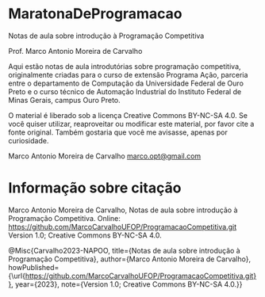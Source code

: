# MaratonaDeProgramacao

Notas de aula sobre introdução à Programação Competitiva

Prof. Marco Antonio Moreira de Carvalho

Aqui estão notas de aula introdutórias sobre programação competitiva, originalmente criadas para o curso de extensão Programa Ação, parceria entre o departamento de Computação da Universidade Federal de Ouro Preto e o curso técnico de Automação Industrial do Instituto Federal de Minas Gerais, campus Ouro Preto.

O material é liberado sob a licença Creative Commons BY-NC-SA 4.0. Se você quiser utilizar, reaproveitar ou modificar este material, por favor cite a fonte original. Também gostaria que você me avisasse, apenas por curiosidade.


Marco Antonio Moreira de Carvalho
marco.opt@gmail.com


# Informação sobre citação 

Marco Antonio Moreira de Carvalho, Notas de aula sobre introdução à Programação Competitiva. Online: https://github.com/MarcoCarvalhoUFOP/ProgramacaoCompetitiva.git Version 1.0; Creative Commons BY-NC-SA 4.0.

@Misc{Carvalho2023-NAPOO,
title={Notas de aula sobre introdução à Programação Competitiva},
author={Marco Antonio Moreira de Carvalho}, 
howPublished={\url{https://github.com/MarcoCarvalhoUFOP/ProgramacaoCompetitiva.git}}, 
year={2023},
note={Version 1.0; Creative Commons BY-NC-SA 4.0.}}
